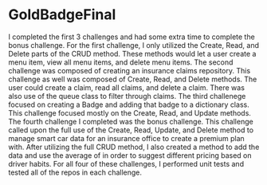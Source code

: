 # GoldBadgeFinal
I completed the first 3 challenges and had some extra time to complete the bonus challenge. For the first challenge, I only utilized the Create, Read, and Delete parts of the CRUD method. These methods would let a user create a menu item, view all menu items, and delete menu items. 
The second challenge was composed of creating an insurance claims repository. This challenge as well was composed of Create, Read, and Delete methods. The user could create a claim, read all claims, and delete a claim. There was also use of the queue class to filter through claims.
The third challenege focused on creating a Badge and adding that badge to a dictionary class. This challenge focused mostly on the Create, Read, and Update methods. 
The fourth challenge I completed was the bonus challenge. This challenge called upon the full use of the Create, Read, Update, and Delete method to manage smart car data for an insurance office to create a premium plan with. After utilizing the full CRUD method, I also created a method to add the data and use the average of in order to suggest different pricing based on driver habits. 
For all four of these challenges, I performed unit tests and tested all of the repos in each challenge.
